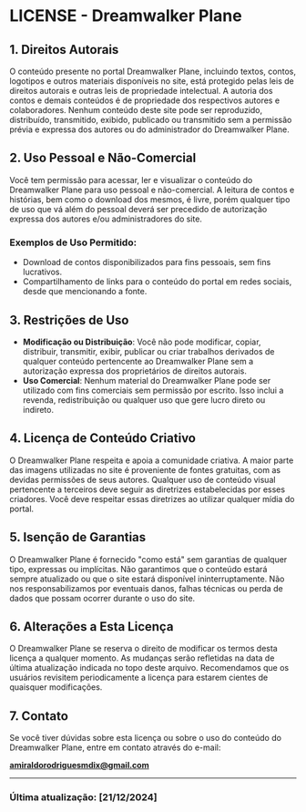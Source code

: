 # LICENSE - Dreamwalker Plane

## 1. Direitos Autorais

O conteúdo presente no portal Dreamwalker Plane, incluindo textos, contos, logotipos e outros materiais disponíveis no site, está protegido pelas leis de direitos autorais e outras leis de propriedade intelectual. A autoria dos contos e demais conteúdos é de propriedade dos respectivos autores e colaboradores. Nenhum conteúdo deste site pode ser reproduzido, distribuído, transmitido, exibido, publicado ou transmitido sem a permissão prévia e expressa dos autores ou do administrador do Dreamwalker Plane.

## 2. Uso Pessoal e Não-Comercial

Você tem permissão para acessar, ler e visualizar o conteúdo do Dreamwalker Plane para uso pessoal e não-comercial. A leitura de contos e histórias, bem como o download dos mesmos, é livre, porém qualquer tipo de uso que vá além do pessoal deverá ser precedido de autorização expressa dos autores e/ou administradores do site.

### Exemplos de Uso Permitido:

- Download de contos disponibilizados para fins pessoais, sem fins lucrativos.
- Compartilhamento de links para o conteúdo do portal em redes sociais, desde que mencionando a fonte.

## 3. Restrições de Uso

- **Modificação ou Distribuição**: Você não pode modificar, copiar, distribuir, transmitir, exibir, publicar ou criar trabalhos derivados de qualquer conteúdo pertencente ao Dreamwalker Plane sem a autorização expressa dos proprietários de direitos autorais.
- **Uso Comercial**: Nenhum material do Dreamwalker Plane pode ser utilizado com fins comerciais sem permissão por escrito. Isso inclui a revenda, redistribuição ou qualquer uso que gere lucro direto ou indireto.

## 4. Licença de Conteúdo Criativo

O Dreamwalker Plane respeita e apoia a comunidade criativa. A maior parte das imagens utilizadas no site é proveniente de fontes gratuitas, com as devidas permissões de seus autores. Qualquer uso de conteúdo visual pertencente a terceiros deve seguir as diretrizes estabelecidas por esses criadores. Você deve respeitar essas diretrizes ao utilizar qualquer mídia do portal.

## 5. Isenção de Garantias

O Dreamwalker Plane é fornecido "como está" sem garantias de qualquer tipo, expressas ou implícitas. Não garantimos que o conteúdo estará sempre atualizado ou que o site estará disponível ininterruptamente. Não nos responsabilizamos por eventuais danos, falhas técnicas ou perda de dados que possam ocorrer durante o uso do site.

## 6. Alterações a Esta Licença

O Dreamwalker Plane se reserva o direito de modificar os termos desta licença a qualquer momento. As mudanças serão refletidas na data de última atualização indicada no topo deste arquivo. Recomendamos que os usuários revisitem periodicamente a licença para estarem cientes de quaisquer modificações.

## 7. Contato

Se você tiver dúvidas sobre esta licença ou sobre o uso do conteúdo do Dreamwalker Plane, entre em contato através do e-mail:

**amiraldorodriguesmdix@gmail.com**

---

### Última atualização: [21/12/2024]
